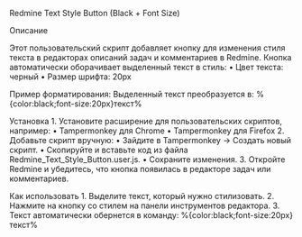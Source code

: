 Redmine Text Style Button (Black + Font Size)

Описание

Этот пользовательский скрипт добавляет кнопку для изменения стиля текста в редакторах описаний задач и комментариев в Redmine. Кнопка автоматически оборачивает выделенный текст в стиль:
	•	Цвет текста: черный
	•	Размер шрифта: 20px

Пример форматирования:
Выделенный текст преобразуется в:
%{color:black;font-size:20px}текст%

Установка
	1.	Установите расширение для пользовательских скриптов, например:
	•	Tampermonkey для Chrome
	•	Tampermonkey для Firefox
	2.	Добавьте скрипт вручную:
	•	Зайдите в Tampermonkey → Создать новый скрипт.
	•	Скопируйте и вставьте код из файла Redmine_Text_Style_Button.user.js.
	•	Сохраните изменения.
	3.	Откройте Redmine и убедитесь, что кнопка появилась в редакторе задач или комментариев.

Как использовать
	1.	Выделите текст, который нужно стилизовать.
	2.	Нажмите на кнопку со стилем на панели инструментов редактора.
	3.	Текст автоматически обернется в команду:
%{color:black;font-size:20px}текст%
